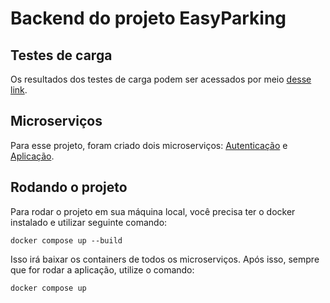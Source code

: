 # Backend do projeto EasyParking

## Testes de carga
Os resultados dos testes de carga podem ser acessados por meio [desse link](./load-test/TestsResults.md).

## Microserviços
Para esse projeto, foram criado dois microserviços: [Autenticação](https://github.com/EasyParking-PI2/service-users) e [Aplicação](https://github.com/EasyParking-PI2/application-service/tree/main). 

## Rodando o projeto
Para rodar o projeto em sua máquina local, você precisa ter o docker instalado e utilizar seguinte comando:

``docker compose up --build``

Isso irá baixar os containers de todos os microserviços. Após isso, sempre que for rodar a aplicação, utilize o comando:

``docker compose up``